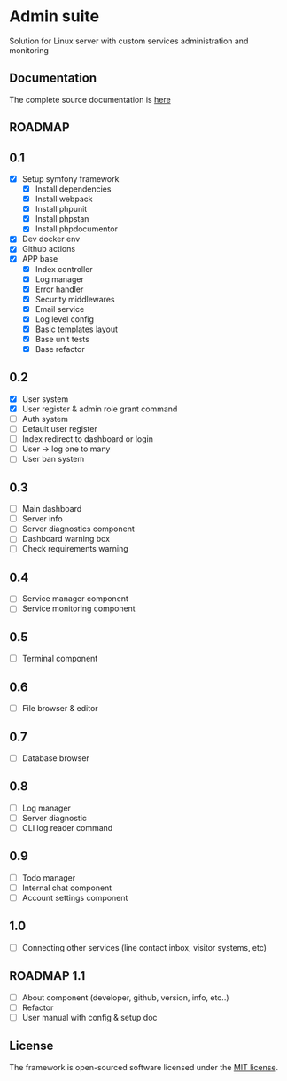 # Admin suite
Solution for Linux server with custom services administration and monitoring

## Documentation
The complete source documentation is [here](https://lordbecvold.github.io/admin-suite/)

## ROADMAP
## 0.1
- [X] Setup symfony framework
    - [X] Install dependencies
    - [X] Install webpack
    - [X] Install phpunit
    - [X] Install phpstan
    - [X] Install phpdocumentor
- [X] Dev docker env
- [X] Github actions
- [X] APP base
    - [X] Index controller
    - [X] Log manager
    - [X] Error handler
    - [X] Security middlewares
    - [X] Email service
    - [X] Log level config
    - [X] Basic templates layout
    - [X] Base unit tests
    - [X] Base refactor

## 0.2
- [X] User system
- [X] User register & admin role grant command
- [ ] Auth system
- [ ] Default user register
- [ ] Index redirect to dashboard or login
- [ ] User -> log one to many
- [ ] User ban system

## 0.3
- [ ] Main dashboard
- [ ] Server info
- [ ] Server diagnostics component
- [ ] Dashboard warning box
- [ ] Check requirements warning

## 0.4
- [ ] Service manager component
- [ ] Service monitoring component

## 0.5
- [ ] Terminal component

## 0.6
- [ ] File browser & editor

## 0.7
- [ ] Database browser

## 0.8
- [ ] Log manager
- [ ] Server diagnostic
- [ ] CLI log reader command

## 0.9
- [ ] Todo manager
- [ ] Internal chat component
- [ ] Account settings component

## 1.0
- [ ] Connecting other services (line contact inbox, visitor systems, etc)

## ROADMAP 1.1
- [ ] About component (developer, github, version, info, etc..)
- [ ] Refactor
- [ ] User manual with config & setup doc

## License
The framework is open-sourced software licensed under the [MIT license](https://opensource.org/licenses/MIT).
